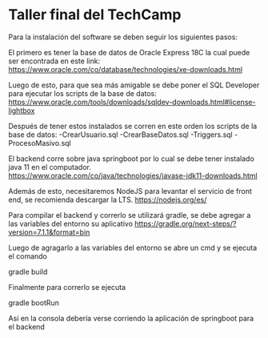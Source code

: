 # Taller final del TechCamp

Para la instalación del software se deben seguir los siguientes pasos:

El primero es tener la base de datos de Oracle Express 18C la cual puede ser encontrada en este link:
https://www.oracle.com/co/database/technologies/xe-downloads.html

Luego de esto, para que sea más amigable se debe poner el SQL Developer para ejecutar los scripts de la base de datos:
https://www.oracle.com/tools/downloads/sqldev-downloads.html#license-lightbox

Después de tener estos instalados se corren en este orden los scripts de la base de datos:
-CrearUsuario.sql
-CrearBaseDatos.sql
-Triggers.sql
-ProcesoMasivo.sql

El backend corre sobre java springboot por lo cual se debe tener instalado java 11 en el computador.
https://www.oracle.com/co/java/technologies/javase-jdk11-downloads.html

Además de esto, necesitaremos NodeJS para levantar el servicio de front end, se recomienda descargar la LTS.
https://nodejs.org/es/

Para compilar el backend y correrlo se utilizará gradle, se debe agregar a las variables del entorno su aplicativo
https://gradle.org/next-steps/?version=7.1.1&format=bin

Luego de agragarlo a las variables del entorno se abre un cmd y se ejecuta el comando

gradle build

Finalmente para correrlo se ejecuta

gradle bootRun

Así en la consola debería verse corriendo la aplicación de springboot para el backend
